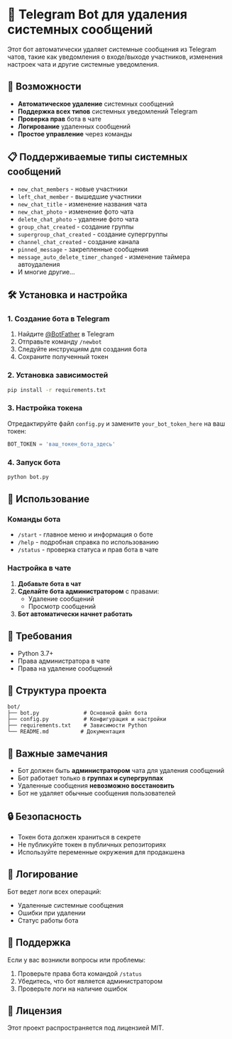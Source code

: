 # 🤖 Telegram Bot для удаления системных сообщений

Этот бот автоматически удаляет системные сообщения из Telegram чатов, такие как уведомления о входе/выходе участников, изменения настроек чата и другие системные уведомления.

## 🚀 Возможности

- **Автоматическое удаление** системных сообщений
- **Поддержка всех типов** системных уведомлений Telegram
- **Проверка прав** бота в чате
- **Логирование** удаленных сообщений
- **Простое управление** через команды

## 📋 Поддерживаемые типы системных сообщений

- `new_chat_members` - новые участники
- `left_chat_member` - вышедшие участники  
- `new_chat_title` - изменение названия чата
- `new_chat_photo` - изменение фото чата
- `delete_chat_photo` - удаление фото чата
- `group_chat_created` - создание группы
- `supergroup_chat_created` - создание супергруппы
- `channel_chat_created` - создание канала
- `pinned_message` - закрепленные сообщения
- `message_auto_delete_timer_changed` - изменение таймера автоудаления
- И многие другие...

## 🛠️ Установка и настройка

### 1. Создание бота в Telegram

1. Найдите [@BotFather](https://t.me/botfather) в Telegram
2. Отправьте команду `/newbot`
3. Следуйте инструкциям для создания бота
4. Сохраните полученный токен

### 2. Установка зависимостей

```bash
pip install -r requirements.txt
```

### 3. Настройка токена

Отредактируйте файл `config.py` и замените `your_bot_token_here` на ваш токен:

```python
BOT_TOKEN = 'ваш_токен_бота_здесь'
```

### 4. Запуск бота

```bash
python bot.py
```

## 📱 Использование

### Команды бота

- `/start` - главное меню и информация о боте
- `/help` - подробная справка по использованию
- `/status` - проверка статуса и прав бота в чате

### Настройка в чате

1. **Добавьте бота в чат**
2. **Сделайте бота администратором** с правами:
   - Удаление сообщений
   - Просмотр сообщений
3. **Бот автоматически начнет работать**

## 🔧 Требования

- Python 3.7+
- Права администратора в чате
- Права на удаление сообщений

## 📁 Структура проекта

```
bot/
├── bot.py              # Основной файл бота
├── config.py           # Конфигурация и настройки
├── requirements.txt    # Зависимости Python
└── README.md          # Документация
```

## 🚨 Важные замечания

- Бот должен быть **администратором** чата для удаления сообщений
- Бот работает только в **группах и супергруппах**
- Удаленные сообщения **невозможно восстановить**
- Бот не удаляет обычные сообщения пользователей

## 🔒 Безопасность

- Токен бота должен храниться в секрете
- Не публикуйте токен в публичных репозиториях
- Используйте переменные окружения для продакшена

## 📝 Логирование

Бот ведет логи всех операций:
- Удаленные системные сообщения
- Ошибки при удалении
- Статус работы бота

## 🤝 Поддержка

Если у вас возникли вопросы или проблемы:

1. Проверьте права бота командой `/status`
2. Убедитесь, что бот является администратором
3. Проверьте логи на наличие ошибок

## 📄 Лицензия

Этот проект распространяется под лицензией MIT. 